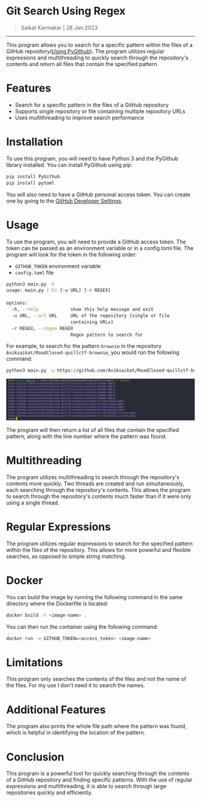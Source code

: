 # Git Search Using Regex

> Saikat Karmakar | 28 Jan:2023

---

This program allows you to search for a specific pattern within the files of a GitHub repository([Using PyGithub](https://pygithub.readthedocs.io/en/latest/)). The program utilizes regular expressions and multithreading to quickly search through the repository's contents and return all files that contain the specified pattern.

# Features
- Search for a specific pattern in the files of a GitHub repository
- Supports single repository or file containing multiple repository URLs
- Uses multithreading to improve search performance


# Installation
To use this program, you will need to have Python 3 and the PyGithub library installed. You can install PyGithub using pip:
```bash
pip install PyGithub
pip install pytoml
```

You will also need to have a GitHub personal access token. You can create one by going to the [GitHub Developer Settings](https://github.com/settings/tokens).

# Usage
To use the program, you will need to provide a GitHub access token. The token can be passed as an environment variable or in a config.toml file. The program will look for the token in the following order:

- `GITHUB_TOKEN` environment variable 
- `config.toml` file

```bash
python3 main.py -h                                              
usage: main.py [-h] [-u URL] [-r REGEX]

options:
  -h, --help            show this help message and exit
  -u URL, --url URL     URL of the repository (single or file
                        containing URLs)
  -r REGEX, --regex REGEX
                        Regex pattern to search for
```

For example, to search for the pattern `brownie` in the repository `Aviksaikat/RoadClosed-quillctf-brownie`, you would run the following command:

```bash
python3 main.py -u https://github.com/Aviksaikat/RoadClosed-quillctf-brownie -r "brownie"
```

![](assets/img.png)


The program will then return a list of all files that contain the specified pattern, along with the line number where the pattern was found.

# Multithreading
The program utilizes multithreading to search through the repository's contents more quickly. Two threads are created and run simultaneously, each searching through the repository's contents. This allows the program to search through the repository's contents much faster than if it were only using a single thread.

# Regular Expressions
The program utilizes regular expressions to search for the specified pattern within the files of the repository. This allows for more powerful and flexible searches, as opposed to simple string matching.


# Docker
You can build the image by running the following command in the same directory where the Dockerfile is located:
```bash
docker build -t <image-name> .
```

You can then run the container using the following command:
```bash
docker run -e GITHUB_TOKEN=<access_token> <image-name>
```

# Limitations
This program only searches the contents of the files and not the name of the files. For my use I don't need it to search the names.

# Additional Features
The program also prints the whole file path where the pattern was found, which is helpful in identifying the location of the pattern.

# Conclusion
This program is a powerful tool for quickly searching through the contents of a GitHub repository and finding specific patterns. With the use of regular expressions and multithreading, it is able to search through large repositories quickly and efficiently.

